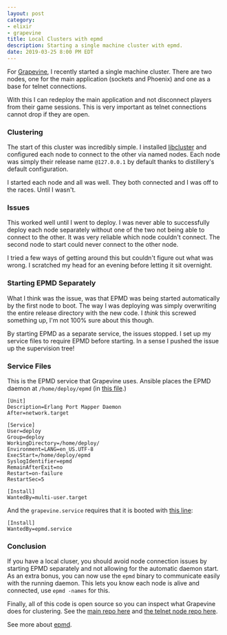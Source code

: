 ```yaml
---
layout: post
category:
- elixir
- grapevine
title: Local Clusters with epmd
description: Starting a single machine cluster with epmd.
date: 2019-03-25 8:00 PM EDT
---
```


For [Grapevine](https://grapevine.haus/), I recently started a single machine cluster. There are two nodes, one for the main application (sockets and Phoenix) and one as a base for telnet connections.

With this I can redeploy the main application and not disconnect players from their game sessions. This is very important as telnet connections cannot drop if they are open.

### Clustering

The start of this cluster was incredibly simple. I installed [libcluster](https://github.com/bitwalker/libcluster/) and configured each node to connect to the other via named nodes. Each node was simply their release name `@127.0.0.1` by default thanks to distillery's default configuration.

I started each node and all was well. They both connected and I was off to the races. Until I wasn't.

### Issues

This worked well until I went to deploy. I was never able to successfully deploy each node separately without one of the two not being able to connect to the other. It was very reliable which node couldn't connect. The second node to start could never connect to the other node.

I tried a few ways of getting around this but couldn't figure out what was wrong. I scratched my head for an evening before letting it sit overnight.

### Starting EPMD Separately

What I think was the issue, was that EPMD was being started automatically by the first node to boot. The way I was deploying was simply overwriting the entire release directory with the new code. I _think_ this screwed something up, I'm not 100% sure about this though.

By starting EPMD as a separate service, the issues stopped. I set up my service files to require EPMD before starting. In a sense I pushed the issue up the supervision tree!

### Service Files

This is the EPMD service that Grapevine uses. Ansible places the EPMD daemon at `/home/deploy/epmd` (in [this file](https://github.com/oestrich/grapevine/blob/master/deploy/roles/setup/tasks/epmd.yml).)

```
[Unit]
Description=Erlang Port Mapper Daemon
After=network.target

[Service]
User=deploy
Group=deploy
WorkingDirectory=/home/deploy/
Environment=LANG=en_US.UTF-8
ExecStart=/home/deploy/epmd
SyslogIdentifier=epmd
RemainAfterExit=no
Restart=on-failure
RestartSec=5

[Install]
WantedBy=multi-user.target
```

And the `grapevine.service` requires that it is booted with [this line](https://github.com/oestrich/grapevine/blob/master/deploy/files/grapevine.service#L18):

```
[Install]
WantedBy=epmd.service
```

### Conclusion

If you have a local cluser, you should avoid node connection issues by starting EPMD separately and not allowing for the automatic daemon start. As an extra bonus, you can now use the `epmd` binary to communicate easily with the running daemon. This lets you know each node is alive and connected, use `epmd -names` for this.

Finally, all of this code is open source so you can inspect what Grapevine does for clustering. See the [main repo here](https://github.com/oestrich/grapevine) and [the telnet node repo here](https://github.com/oestrich/grapevine-telnet).

See more about [epmd](http://erlang.org/doc/man/epmd.html).
